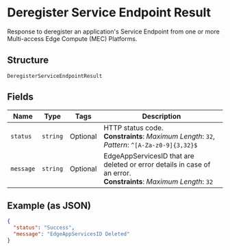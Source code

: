 
# Deregister Service Endpoint Result

Response to deregister an application's Service Endpoint from one or more Multi-access Edge Compute (MEC) Platforms.

## Structure

`DeregisterServiceEndpointResult`

## Fields

| Name | Type | Tags | Description |
|  --- | --- | --- | --- |
| `status` | `string` | Optional | HTTP status code.<br>**Constraints**: *Maximum Length*: `32`, *Pattern*: `^[A-Za-z0-9]{3,32}$` |
| `message` | `string` | Optional | EdgeAppServicesID that are deleted or error details in case of an error.<br>**Constraints**: *Maximum Length*: `32` |

## Example (as JSON)

```json
{
  "status": "Success",
  "message": "EdgeAppServicesID Deleted"
}
```

